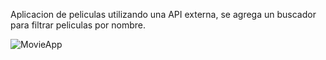 Aplicacion de peliculas utilizando una API externa, se agrega un buscador para filtrar peliculas por nombre.

![MovieApp](https://github.com/ezomoza/Movie-app/assets/114027093/601d30e5-04fe-4e64-b0ae-6e12026c48bf)
